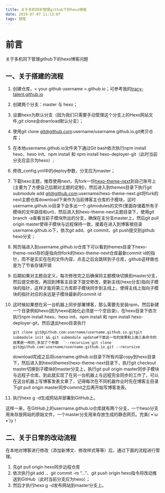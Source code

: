 ```yaml
---
title: 关于多机同步管理github下的hexo博客
date: 2019-07-07 11:13:07
tags: 随笔
---
```


# 前言

关于多机同下管理github下的hexo博客问题<!---more--->

## 一、关于搭建的流程

1. 创建仓库，\< your github username >.github.io；可参考我的[tracy-talent.github.io](https://github.com/tracy-talent/tracy-talent.github.io)

2. 创建两个分支：master 与 hexo；<!--more-->

3. 设置hexo为默认分支（因为我们只需要手动管理这个分支上的Hexo网站文件,git clone会download默认分支）；

4. 使用git clone git@github.com:username/username.github.io.git拷贝仓库；

5. 在本地username.github.io文件夹下通过Git bash依次执行npm install hexo、hexo init、npm install 和 npm install hexo-deployer-git（此时当前分支应显示为hexo）;

6. 修改_config.yml中的deploy参数，分支应为master；

7. 下载hexo主题，推荐使用next，先fork一份[hexo-theme-next](https://github.com/iissnan/hexo-theme-next)到自己账号上(主要为了方便自己后期对主题的定制)，然后进入到themes目录下执行git submodule add git@github.com:username/hexo-theme-next.git将fork的next主题仓库download下来作为当前博客主仓库的子模块，这时username.github.io目录下会多出一个.gitmodules的文件(里面存储着所有子模块的文件路径和url)，然后进入到hexo-theme-next主题目录下，使用git branch -a查看当前子模块所出的分支，确保在主分支master上，然后git pull origin master使得子模块与远程保持一致，接着在进入到博客根目录username.github.io下，依次git add、git commit、git push提交到github hexo分支；

8. 网页端进入到username.github.io仓库下可以看到themes目录下hexo-theme-next存的是指向你fork的hexo-theme-next仓库最新commit id的指针，而不是实实在在的文件内容，点击之后会跳转到子仓库，github这样做也是为了节省存储开销

9. 后期如果对主题自定义，每次修改完之后确保将主题模块切换到master分支，然后提交修改。再回到博客主目录下提交修改，更新主线(hexo分支)指向子模块的指针，这样才能将第三方库即子模块同步到主线上，使得主线上指向子模块的指针对应的永远是子模块最新的commit id

10. 这时候如果想在另一台机器上同步部署博客，那么需要先安装npm，然后新建一个目录例如hexo(因为hexo初始化必须是一个空目录)，在hexo目录下依次执行npm install hexo、hexo init、npm install 和 npm install hexo-deployer-git，然后退出hexo目录执行

    ```
    git clone git@github.com:username/username.github.io.gitgit submodule init && git submodule update#下面这一句的效果和上面三条命令的效果是一样的,多加了个参数  `--recursive`git clone git@github.com:username/username.github.io.git --recursive
    ```

    download完成之后将username.github.io目录下所有内容copy到hexo目录下，然后进入到hexo\themes\hexo-theme-next目录下，执行git checkout master切换到子模块的master分支上，执行git pull origin master同步子模块与远程子仓库，到此就实现了在另一台机器上与远程完全同步的工作了，可以在这台机器上写博客发表文章了，记得每次在不同机器作业时先在博客主目录下git pull origin master同步commit之后再开始写博客发表。

11. 执行hexo g -d生成网站并部署到GitHub上。

这样一来，在GitHub上的username.github.io仓库就有两个分支，一个hexo分支用来存放网站的原始文件，一个master分支用来存放生成的静态网页。完美( •̀ ω •́ )y！

## 二、关于日常的改动流程

在本地对博客进行修改（添加新博文、修改样式等等）后，通过下面的流程进行管理。

1. 先git pull origin hexo同步远程仓库
2. 依次执行git add .、git commit -m “…”、git push origin hexo指令将改动推送到GitHub（此时当前分支应为hexo）；
3. 然后才执行hexo g -d发布网站到master分支上。